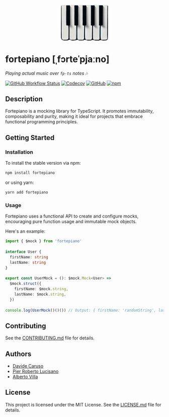 <p align="center">
<img src="./logo.png" width=150px" height="auto"/>
</p>

# fortepiano [ˌfɔrteˈpjaːno]

_Playing actual music over `fp-ts` notes_ 🎶

[![GitHub Workflow Status](https://img.shields.io/github/workflow/status/facile-it/fortepiano/main)](https://github.com/facile-it/fortepiano/actions)
[![Codecov](https://img.shields.io/codecov/c/gh/facile-it/fortepiano)](https://app.codecov.io/gh/facile-it/fortepiano)
[![GitHub](https://img.shields.io/github/license/facile-it/fortepiano)](LICENSE.md)
[![npm](https://img.shields.io/npm/v/fortepiano)](https://www.npmjs.com/package/fortepiano)

## Description

Fortepiano is a mocking library for TypeScript. It promotes immutability, composability and purity, making it ideal for projects that embrace functional programming principles.

## Getting Started

### Installation

To install the stable version via npm:

```bash
npm install fortepiano
```

or using yarn:

```bash
yarn add fortepiano
```

### Usage

Fortepiano uses a functional API to create and configure mocks, encouraging pure function usage and immutable mock objects.

Here's an example:

```typescript
import { $mock } from 'fortepiano'

interface User {
  firstName: string
  lastName: string
}

export const UserMock = (): $mock.Mock<User> =>
  $mock.struct({
    firstName: $mock.string,
    lastName: $mock.string,
  })

console.log(UserMock()()()) // Output: { firstName: 'randomString', lastName: 'randomString' }
```

## Contributing

See the [CONTRIBUTING.md](CONTRIBUTING.md) file for details.

## Authors

- [Davide Caruso](https://github.com/davidecaruso)
- [Pier Roberto Lucisano](https://github.com/pierroberto)
- [Alberto Villa](https://github.com/xzhayon)

## License

This project is licensed under the MIT License. See the [LICENSE.md](LICENSE.md) file for details.
